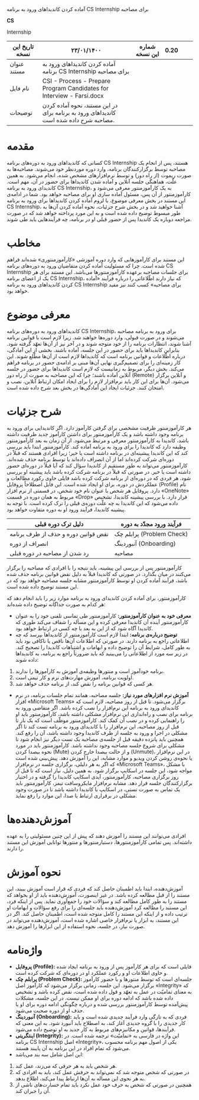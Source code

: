 آماده کردن کاندیداهای ورود به برنامه CS Internship برای مصاحبه

**CS**

Internship

| تاریخ این نسخه | ۲۳/۰۱/۱۴۰۰ | شماره این نسخه | 0.20 |     |     |
| --- | --- | --- | --- | --- | --- |
| عنوان مستند | آماده کردن کاندیداهای ورود به برنامه CS Internship برای مصاحبه |     |     |     |     |
| نام فایل | CSI - Process - Prepare Program Candidates for Interview - Farsi.docx |     |     |     |     |
| توضیحات | در این مستند، نحوه آماده کردن کاندیداهای ورود به برنامه برای مصاحبه شرح داده شده است. |     |     |     |     |

# مقدمه

کسانی که کاندیداهای ورود به دوره‌‌های برنامه CS Internship هستند، پس از انجام یک مصاحبه توسط برگزارکنندگان برنامه، وارد دوره‌ موردنظر خود می‌شوند. مصاحبه‌ها به صورت ریموت (از راه دور) و توسط نرم‌افزارهای مشخص شده، انجام می‌شود. به همین علّت، هماهنگی جلسه آنلاین و آماده شدن کاندیداها برای حضور در آن، مهم است. کاندیدای ورود به برنامه CS Internship، به یک کارآموزمنتور معرفی می‌شود و کارآموزمنتور از آن پس، مسئول آماده سازی او برای مصاحبه خواهد بود. شما در ادامه‌ی این مستند در بخش معرفی موضوع، با لزوم آماده کردن کاندیداها برای ورود به برنامه CS Internship، آشنا خواهید شد و در بخش شرح جزئیات، نحوه آماده کردن آن‌ها به طور مبسوط توضیح داده شده است و به این مورد پرداخته خواهد شد که در صورت مراجعه‌ دوباره‌ یک کاندیدا پس از حضور قبلی او در برنامه، چه فرآیندهایی باید طی شوند.

# مخاطب

این مستند برای کارآموزهایی که وارد دوره آموزشی «کارآموزمنتوری» شده‌اند فراهم شده است. چرا که مسئولیت آماده کردن متقاضیان ورود به دوره‌های برنامه CS Internship برای جلسات مصاحبه برعهده کارآموزمنتورها می‌باشد. این مستند برای هر یک از اعضای برنامه CS Internship، که نیاز دارند اطّلاعاتی را درباره فرآیند «آماده کردن کاندیداهای ورود به برنامه CS Internship برای مصاحبه» کسب کنند نیز مفید خواهد بود.

# معرفی موضوع

کاندیداهای ورود به دوره‌های برنامه CS Internship، برای ورود به برنامه مصاحبه می‌شوند و در صورت قبولی، وارد دوره‌ها خواهند شد. زیرا لازم است با قوانین برنامه آشنا شوند، انتظارات برنامه را از خود متوجه شوند و در آخر نیز از آن‌ها تعهّد گرفته شود. بنابراین کاندیداها باید برای حضور در این جلسه، آماده باشند. بخشی از این آمادگی، درباره‌ اطّلاعات و قوانین برنامه است که کاندیداها لازم است از آن‌ها مطّلع شوند. این کار زمینه‌ای را برای تصمیم‌گیری نهایی آن‌ها مبنی بر ادامه‌ی حضور در برنامه فراهم می‌کند. بخش دیگر، مربوط به زمانیست که لازم است کاندیداها برای حضور در جلسه آنلاین آماده باشند؛ چرا که این مصاحبه به صورت از راه دور (Remote) و آنلاین برگزار می‌شود. آن‌ها برای این کار باید نرم‌افزار لازم را برای ایجاد امکان ارتباط آنلاین، نصب و امتحان کنند. جزئیات ایجاد این آمادگی‌ها در بخش بعد شرح داده شده است.

# شرح جزئیات

هر کارآموزمنتور ظرفیت مشخصی برای گرفتن کارآموز دارد. اگر کاندیدایی برای ورود به برنامه وجود داشته باشد و یک کارآموزمنتور برای داشتن کارآموز جدید ظرفیت داشته باشد، کاندیدا به کارآموزمنتور معرفی و مرتبط می‌شود. از آن زمان به بعد کارآموزمنتور وظیفه دارد که کاندیدا را برای ورود به برنامه آماده کند. کارآموزمنتور ابتدا باید بررسی کند که این کاندیدا پیشینه‌ای در برنامه داشته است یا خیر؛ زیرا افرادی هستند که قبلاً در دوره‌ای شرکت کرده‌اند اما از آن انصراف داده‌اند یا توسط برنامه حذف شده‌اند. کارآموزمنتور می‌تواند به طور مستقیم از کاندیدا سؤال کند که آیا قبلاً در دوره‌ای حضور داشته است یا خیر. در صورتی که قبلاً در برنامه شرکت کرده باشد باید پیشینه‌ او بررسی شود. هر فردی که در دوره‌ای از برنامه شرکت کرده باشد فایلی حاوی رکورد مطالعات و عملکردش در دوره، برای او ایجاد شده است. این فایل اصطلاحاً پروفایل (Profile) نام دارد. پروفایل هر شخص با عنوان نام خود شخص، در قسمتی از نرم افزار «OneNote» مربوط به همان دوره در قسمت «Drop» قرار دارد. با بررسی پیشینه کاندیدا، تشخیص داده می‌شود که این کاندیدا به چه علّت دوره‌ی قبلی را ترک کرده است. با توجه به پیشینه‌ کاندیدا، فرآیند ورود او به دوره متفاوت خواهد بود.

| دلیل ترک دوره‌ قبلی | فرآیند ورود مجدّد به دوره |
| --- | --- |
| نقض قوانین دوره و حذف از طرف برنامه | پرابلم چک (Problem Check) |
| انصراف از دوره | آنبوردینگ (Onboarding) |
| رد شدن از مصاحبه در دوره‌ قبلی | مصاحبه |

کارآموزمنتور پس از بررسی این پیشینه، باید نتیجه را با افرادی که مصاحبه را برگزار می‌کنند در میان بگذارد. در صورتی که کاندیدا قبلاً به دلیل نقض قوانین برنامه حذف شده باشد، فرآیند آماده کردن او توسط کارآموزمنتور مشابه جلسه‌ مصاحبه خواهد بود که در این مستند توضیح داده شده است.

کارآموزمنتور، برای آماده کردن کاندیدای ورود به برنامه موارد زیر را باید انجام دهد که هر کدام به صورت جداگانه توضیح داده شده‌اند:

- **معرفی خود به عنوان کارآموزمنتور:** کارآموزمنتور طی تماسی تلفنی خود را به عنوان کارآموزمنتور آینده‌ آن کاندیدا معرفی کرده و این مسأله را شفاف می‌کند طوری که کاندیدا آگاه شود که از این به بعد با چه کسی در ارتباط خواهد بود.
- **توضیح درباره‌ی برنامه:** ابتدا لازم است کارآموزمنتور از کاندیداها بپرسد که چه اطلاعاتی راجع به برنامه دارند. در صورتی که اطلاعات آن‌ها ناقص یا ناکافی بود باید به طور کامل، شرایط آن را توضیح داده و ابهامات و اشتباهات کاندیدا را تصحیح کند. در زیر سه مورد از اطلاعاتی را می‌بینید که باید ضرورتاً راجع به برنامه، به کاندیداها داده شوند:

1. برنامه خودآموز است و منتورها وظیفه‌ی آموزش به کارآموزها را ندارند.
2. اولویت برنامه، آموزش مهارت‌های نرم و کار تیمی است.
3. هر کسی که قوانین برنامه را نقض کند، از برنامه حذف خواهد شد.

- **آموزش نرم افزارهای مورد نیاز:** جلسه مصاحبه، همانند تمام جلسات برنامه، در نرم افزار «Microsoft Teams» برگزار می‌شود. تا قبل از روز مصاحبه، لازم است که کاندیدای ورود به برنامه این نرم‌افزار را نصب کرده باشد. اگر متقاضی ورود به برنامه برای نصب و راه‌اندازی این نرم‌افزار مشکلی داشته باشد، کارآموزمنتور باید او را راهنمایی کرده و در نصب آن کمک کند. کارآموزمنتور موظّف است که یک‌ بار تا قبل از روز مصاحبه، این نرم‌افزار را با کاندیدای ورود به برنامه تست کند تا اگر مشکلی در اجرا و ورود به جلسه از طرف کاندیدا وجود داشته باشد، آن را رفع کند. همچنین باید پانزده دقیقه قبل از جلسه‌ی مصاحبه یک تست دیگر نیز انجام شود تا مشکلی برای شروع جلسه‌ مصاحبه وجود نداشته باشد. کارآموزمنتور باید در مورد نحوه‌ بیصدا کردن (Mute) و از حالت بیصدا خارج کردن (Unmute)، در این نرم‌افزار یا نحوه‌ی روشن کردن ویدیو و موارد مشابه، این را آموزش دهد. پیش‌بینی شده است که اگر به هر دلیلی، برگزاری جلسه در نرم‌افزار «Microsoft Teams»، با مشکل مواجه شود، این جلسه در اسکایپ برگزار شود. به همین دلیل، نیاز است که تا قبل از روز برگزاری مصاحبه، کارآموزمنتور، آیدی اسکایپ کاندیدا را گرفته و در اختیار برگزارکنندگان جلسه قرار دهد. مشابه نرم‌افزار مایکروسافت تیمز، کارآموزمنتور باید یک تماس به صورت تستی، در اسکایپ با کاندیدا داشته باشد تا در صورت وجود مشکلی در برقراری ارتباط یا صدا، این موارد را رفع نماید.

# آموزش‌دهنده‌ها

افرادی می‌توانند این مستند را آموزش دهند که پیش از این چنین مسئولیتی را به عهده داشته‌اند. پس تمامی کارآموزمنتورها، دستیارمنتورها و منتورها توانایی آموزش این مستند را دارند.

# نحوه آموزش

آموزش‌دهنده، ابتدا باید اطمینان حاصل کند که فردی که قرار است آموزش ببیند، این مستند را از قبل مطالعه کرده باشد. در غیر اینصورت، آموزش‌دهنده باید از او بخواهد که مستند را به طور کامل مطالعه کند و سؤالات خود را جمع‌آوری نماید. پس از اینکه فرد، این مستند را مطالعه کرد آموزش‌دهنده باید جلسه‌ای را برای رفع سؤالات و ابهامات او ترتیب داده و از اینکه این مستند را کامل متوجه شده است، اطمینان حاصل کند. اگر در این مستند، به ابزار یا نرم‌افزار خاصی اشاره شده است، آموزش‌دهنده می‌تواند در صورت نیاز، در جلسه، نحوه‌ استفاده از این ابزارها را آموزش دهد.

# واژه‌نامه

- **پروفایل (Profile):** فایلی است که برای هر کارآموز پس از ورود به برنامه ایجاد شده و حاوی اطلاعات او و رکورد عملکرد او در دوره‌ای که شرکت کرده است.
- **پرابلم‌ چک (Problem Check):** جلسه‌ای است که توسط منتورها و با حضور کارآموز برگزار می‌شود. این جلسه، زمانی برگزار می‌شود که کارآموز اصل «Integrity» که به معنای تمامیّت در عمل به تعهّد و قول داده شده است، نقض کرده باشد و تشخیص داده شده باشد که ادامه‌ دوره برای او ممکن نیست. در این جلسه، مشکلات پیش‌آمده توسط کارآموزمنتور بررسی شده و درباره‌ چگونگی ادامه‌ دوره برای او یا حذف او از دوره صحبت می‌شود.
- **آنبوردینگ (Onboarding):** فردی که به تازگی وارد فرآیند جدیدی شده است و باید کار جدیدی را با گروه جدیدی آغاز کند، به اصطلاح باید آنبورد شود. به این معنی که فرآیند‌ها، قوانین و مکانیزم‌های مربوط به کار جدید به او توضیح داده می‌شود.
- **اینتگریتی (Integrity):** این واژه در فارسی به «تمامیّت» ترجمه شده است. در برنامه CS Internship اصل «Integrity»، یکی از اصول مهم برنامه محسوب می‌شود که تمام افراد در این برنامه به آن پایبند هستند.
- این اصل شامل سه بند می‌باشد:

1. هر شخص باید به هر حرفی که می‌زند، عمل کند.
2. در صورتی که شخص متوجه شد که نمی‌تواند به حرفش عمل کند، باید به افرادی که به هر نحوی این مساله به آن‌ها ارتباط پیدا می‌کند، اطلاع بدهد.
3. همچنین در صورتی که شخص به حرف خود عمل نکرد باید تمام خسارت‌های ناشی از آن را جبران کند.
